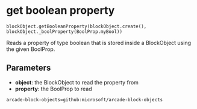 # get boolean property

```sig
blockObject.getBooleanProperty(blockObject.create(), blockObject._boolProperty(BoolProp.myBool))
```

Reads a property of type boolean that is stored inside a BlockObject using the given BoolProp.

## Parameters

* **object**: the BlockObject to read the property from
* **property**: the BoolProp to read

```package
arcade-block-objects=github:microsoft/arcade-block-objects
```
